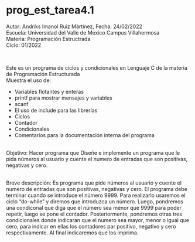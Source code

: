 # prog_est_tarea4.1
<p>Autor: Andriks Imanol Ruiz Mártinez, Fecha: 24/02/2022 <br>
Escuela: Universidad del Valle de Mexico Campus Villahermosa <br>
Materia: Programación Estructrada <br>
Ciclo: 01/2022</p>
<br>
<p>Este es un programa de ciclos y condicionales en Lenguaje C de la materia de Programación Estructurada<br>
Muestra el uso de:
  <ul>
    <li>Variables flotantes y enteras</li>
    <li>printf para mostrar mensajes y variables</li>
    <li>scanf</li>
    <li>El uso de include para las librerías</li>
    <li>Ciclos</li>
    <li>Contador</li>
    <li>Condicionales</li>
    <li>Comentarios para la documentación interna del programa</li>
    </ul>
    </p>
<br>
Objetivo: Hacer programa que Diseñe e implemente un programa que le pida números al usuario y cuente el numero de entradas que son positivas, 
negativas y cero.
<br>
<br>
<p>Breve descripción: 
Es programa que pide números al usuario y cuente el numero de entradas que son positivas, negativas y cero. El programa debe terminar cuando se introduce el número 9999. Para realizarlo usaremos el ciclo “do-while” y diremos que introduzca un número. Luego, pondremos una condiconal que diga que el número sea menor que 9999 para poder repetir, luego se pone el contador. Posteriormente, pondremos otras tres condicionales donde indicaran que el numero sea mayor, menor o igual que cero, para indicar en ellas los contadores par positivo, negativo y cero respectivamente. Al final indicaremos que los imprima.
</p>

